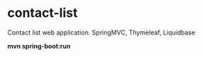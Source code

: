 # contact-list
Contact list web application. SpringMVC, Thymeleaf, Liquidbase

<b>mvn spring-boot:run</b>
